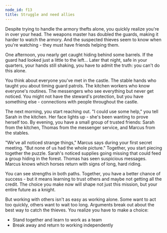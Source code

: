 ```yaml
---
node_id: f13
title: Struggle and need allies
---
```


Despite trying to handle the armory thefts alone, you quickly realize you're in over your head. The weapons master has doubled the guards, making it harder to watch the armory. And the suspected thieves seem to know when you're watching - they must have friends helping them.

One afternoon, you nearly get caught hiding behind some barrels. If the guard had looked just a little to the left... Later that night, safe in your quarters, your hands still shaking, you have to admit the truth: you can't do this alone.

You think about everyone you've met in the castle. The stable hands who taught you about timing guard patrols. The kitchen workers who know everyone's routines. The messengers who see everything but never get noticed. You might not have the steward's protection, but you have something else - connections with people throughout the castle.

The next morning, you start reaching out. "I could use some help," you tell Sarah in the kitchen. Her face lights up - she's been wanting to prove herself too. By evening, you have a small group of trusted friends: Sarah from the kitchen, Thomas from the messenger service, and Marcus from the stables.

"We've all noticed strange things," Marcus says during your first secret meeting. "But none of us had the whole picture." Together, you start piecing together the puzzle. Sarah's noticed supplies going missing that could feed a group hiding in the forest. Thomas has seen suspicious messages. Marcus knows which horses return with signs of long, hard riding.

You can see strengths in both paths. Together, you have a better chance of success - but it means learning to trust others and maybe not getting all the credit. The choice you make now will shape not just this mission, but your entire future as a knight.

But working with others isn't as easy as working alone. Some want to act too quickly, others want to wait too long. Arguments break out about the best way to catch the thieves. You realize you have to make a choice:
- Stand together and learn to work as a team
- Break away and return to working independently
